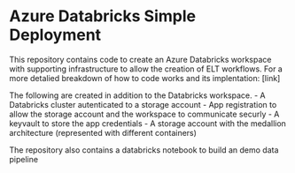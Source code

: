 # Azure Databricks Simple Deployment

This repository contains code to create an Azure Databricks workspace with supporting infrastructure to allow the creation of ELT workflows. For a more detalied breakdown of how to code works and its implentation: [link]

The following are created in addition to the Databricks workspace. 
    - A Databricks cluster autenticated to a storage account
    - App registration to allow the storage account and the workspace to communicate securly 
    - A keyvault to store the app credentials
    - A storage account with the medallion architecture (represented with different containers)

The repository also contains a databricks notebook to build an demo data pipeline 


